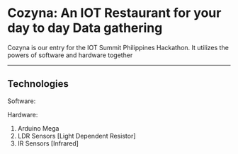 # Cozyna: An IOT Restaurant for your day to day Data gathering

Cozyna is our entry for the IOT Summit Philippines Hackathon. It utilizes the powers of software and hardware together

---
## Technologies

Software:

Hardware:

1. Arduino Mega
2. LDR Sensors [Light Dependent Resistor]
3. IR Sensors [Infrared]
